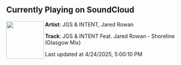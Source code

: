 ## Currently Playing on SoundCloud

[<img align="left" width="100" src="https://i1.sndcdn.com/artworks-v58VufBr4L61TA4M-8XvUKQ-t500x500.jpg">](https://soundcloud.com/micky-deighton/jgs-intent-feat-jared-rowan)

**Artist**: JGS & INTENT, Jared Rowan 

**Track**: JGS & INTENT Feat. Jared Rowan - Shoreline (Glasgow Mix)

Last updated at 4/24/2025, 5:00:10 PM

